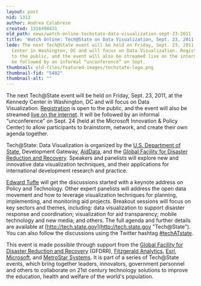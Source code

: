 ```yaml
---
layout: post
nid: 1313
author: Andrea Calabrese
created: 1316498431
old_path: news/watch-online-techstate-data-visualization-sept-23-2011
title: 'Watch Online: Tech@State on Data Visualization, Sept. 23, 2011'
lede: The next Tech@State event will be held on Friday, Sept. 23, 2011, at the Kennedy
  Center in Washington, DC and will focus on Data Visualization. Registration is open
  to the public, and the event will also be streamed live on the internet. It will
  be followed by an informal “unconference” on Sept.
thumbnail: old-files/featured-images/techstate-logo.png
thumbnail-fid: "5402"
thumbnail-alt: ""
---
```


The next Tech@State event will be held on Friday, Sept. 23, 2011, at the Kennedy Center in Washington, DC and will focus on Data Visualization. [Registration](http://techatstateday1.eventbrite.com/ "Tech@State Registration") is open to the public, and the event will also be streamed [live on the internet](http://www.ustream.tv/channel/tech-state "Tech@State Live Streaming"). It will be followed by an informal “unconference” on Sept. 24 (held at the Microsoft Innovation & Policy Center) to allow participants to brainstorm, network, and create their own agenda together.

Tech@State: Data Visualization is organized by the [U.S. Department of State](http://www.state.gov "U.S. Department of State"), Development Gateway, [AidData](http://www.aiddata.org "AidData Portal"), and the [Global Facility for Disaster Reduction and Recovery](http://www.gfdrr.org "GFDRR"). Speakers and panelists will explore new and innovative data visualization techniques, and their applications for international development research and practice.

[Edward Tufte](http://www.youtube.com/watch?v=Th_1azZA2OY "Edward Tufte: Beautiful Evidence (Highlights)") will get the discussions started with a keynote address on Policy and Technology. Other expert panelists will address the open data movement and how to leverage visualization techniques for planning, implementing, and monitoring aid projects. Breakout sessions will focus on key sectors and themes, including: data visualization to support disaster response and coordination; visualization for aid transparency; mobile technology and new media; and others. The full agenda and further details are available at [http://tech.state.gov](http://tech.state.gov "Tech@State"). You can also follow the discussions using the Twitter hashtag [\#techATstate](http://twitter.com/#!/techATState "#techATState").

This event is made possible through support from the [Global Facility for Disaster Reduction and Recovery](http://www.gfdrr.org "GFDRR") (GFDRR), [Fitzgerald Analytics](http://www.fitzgerald-analytics.com "Fitzgerald Analytics"), [Esri](http://www.esri.com "Esri"), [Microsoft](http://www.microsoft.com "Microsoft Corporation"), and [MetroStar Systems](http://www.metrostarsystems.com "MetroStar Systems"). It is part of a series of Tech@State events, which bring together leaders, innovators, government personnel and others to collaborate on 21st century technology solutions to improve the education, health and welfare of the world's population.
